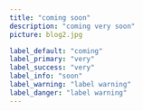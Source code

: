 ```yaml
---
title: "coming soon"
description: "coming very soon"
picture: blog2.jpg

label_default: "coming" 
label_primary: "very"
label_success: "very"
label_info: "soon"
label_warning: "label warning"
label_danger: "label warning"
---
```

